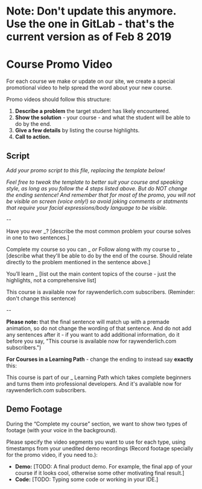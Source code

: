 # Note: Don't update this anymore. Use the one in GitLab - that's the current version as of Feb 8 2019

# Course Promo Video

For each course we make or update on our site, we create a special promotional video to help spread the word about your new course.

Promo videos should follow this structure:

1. **Describe a problem** the target student has likely encountered.
2. **Show the solution** - your course - and what the student will be able to do by the end.
3. **Give a few details** by listing the course highlights.
4. **Call to action.**

## Script

*Add your promo script to this file, replacing the template below!* 

*Feel free to tweak the template to better suit your course and speaking style, as long as you follow the 4 steps listed above. But do NOT change the ending sentence! And remember that for most of the promo, you will not be visible on screen (voice only!) so avoid joking comments or statments that require your facial expressions/body language to be visible.*

--

Have you ever _? [describe the most common problem your course solves in one to two sentences.]

Complete my course so you can _ *or* Follow along with my course to _ [describe what they'll be able to do by the end of the course. Should relate directly to the problem mentioned in the sentence above.]

You’ll learn _ [list out the main content topics of the course - just the highlights, not a comprehensive list]

This course is available now for raywenderlich.com subscribers. (Reminder: don't change this sentence)

--

**Please note:** that the final sentence will match up with a premade animation, so do not change the wording of that sentence. And do not add any sentences after it - if you want to add additional information, do it before you say, "This course is available now for raywenderlich.com subscribers.")

**For Courses in a Learning Path** - change the ending to instead say **exactly** this:

This course is part of our _ Learning Path which takes complete beginners and turns them into professional developers. And it's available now for raywenderlich.com subscribers.


## Demo Footage

During the “Complete my course” section, we want to show two types of footage (with your voice in the background).

Please specify the video segments you want to use for each type, using timestamps from your unedited demo recordings
(Record footage specially for the promo video, if you need to.): 

* **Demo:** [TODO: A final product demo. For example, the final app of your course if it looks cool, otherwise some other motivating final result.]
* **Code:** [TODO: Typing some code or working in your IDE.]
